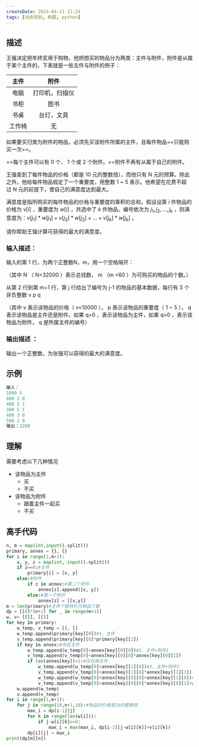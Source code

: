 ```yaml
---
createDate: 2024-04-11 11:24
tags: [动态规划, 刷题, python]
---
```

## 描述

王强决定把年终奖用于购物，他把想买的物品分为两类：主件与附件，附件是从属于某个主件的，下表就是一些主件与附件的例子：

| 主件  |   附件    |
| :-: | :-----: |
| 电脑  | 打印机，扫描仪 |
| 书柜  |   图书    |
| 书桌  |  台灯，文具  |
| 工作椅 |    无    |

如果要买归类为附件的物品，必须先买该附件所属的主件，且每件物品==只能购买一次==。

==每个主件可以有 0 个、 1 个或 2 个附件。==附件不再有从属于自己的附件。

王强查到了每件物品的价格（都是 10 元的整数倍），而他只有 N 元的预算。除此之外，他给每件物品规定了一个重要度，用整数 1 **~** 5 表示。他希望在花费不超过 N 元的前提下，使自己的满意度达到最大。

满意度是指所购买的每件物品的价格与重要度的乘积的总和，假设设第 $i$ 件物品的价格为 $v[i]$ ，重要度为 $w[i]$ ，共选中了 $k$ 件物品，编号依次为 $j_1,j_2,...,j_k$ ，则满意度为：$v[j_1]*w[j_1]+v[j_2]*w[j_2]+...+v[j_k]*w[j_k]$ 。

请你帮助王强计算可获得的最大的满意度。

### 输入描述：

输入的第 1 行，为两个正整数N，m，用一个空格隔开：

（其中 N （ N<32000 ）表示总钱数， m （m <60 ）为可购买的物品的个数。）

从第 2 行到第 m+1 行，第 j 行给出了编号为 j-1 的物品的基本数据，每行有 3 个非负整数 v p q

（其中 v 表示该物品的价格（ v<10000 ）， p 表示该物品的重要度（ 1 ~ 5 ）， q 表示该物品是主件还是附件。如果 q=0 ，表示该物品为主件，如果 q>0 ，表示该物品为附件， q 是所属主件的编号）

### 输出描述 ：

 输出一个正整数，为张强可以获得的最大的满意度。

## 示例
```python
输入：
1000 5
800 2 0
400 5 1
300 5 1
400 3 0
500 2 0
输出：2200
```

## 理解

需要考虑以下几种情况
- 该物品为主件
	- 买
	- 不买
- 该物品为附件
	- 跟着主件一起买
	- 不买
## 高手代码

```python
n, m = map(int,input().split())
primary, annex = {}, {}
for i in range(1,m+1):
    x, y, z = map(int, input().split())
    if z==0:#主件
        primary[i] = [x, y]
    else:#附件
        if z in annex:#第二个附件
            annex[z].append([x, y])
        else:#第一个附件
            annex[z] = [[x,y]]
m = len(primary)#主件个数转化为物品个数
dp = [[0]*(n+1) for _ in range(m+1)]
w, v= [[]], [[]]
for key in primary:
    w_temp, v_temp = [], []
    w_temp.append(primary[key][0])#1、主件
    v_temp.append(primary[key][0]*primary[key][1])
    if key in annex:#存在主件
        w_temp.append(w_temp[0]+annex[key][0][0])#2、主件+附件1
        v_temp.append(v_temp[0]+annex[key][0][0]*annex[key][0][1])
        if len(annex[key])>1:#存在两主件
            w_temp.append(w_temp[0]+annex[key][1][0])#3、主件+附件2
            v_temp.append(v_temp[0]+annex[key][1][0]*annex[key][1][1])
            w_temp.append(w_temp[0]+annex[key][0][0]+annex[key][1][0])#3、主件+附件1+附件2
            v_temp.append(v_temp[0]+annex[key][0][0]*annex[key][0][1]+annex[key][1][0]*annex[key][1][1])
    w.append(w_temp)
    v.append(v_temp)
for i in range(1,m+1):
    for j in range(10,n+1,10):#物品的价格是10的整数倍
        max_i = dp[i-1][j]
        for k in range(len(w[i])):
            if j-w[i][k]>=0:
                max_i = max(max_i, dp[i-1][j-w[i][k]]+v[i][k])
        dp[i][j] = max_i
print(dp[m][n])
```
